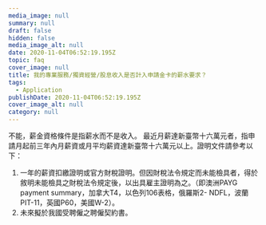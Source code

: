 ```yaml
---
media_image: null
summary: null
draft: false
hidden: false
media_image_alt: null
date: 2020-11-04T06:52:19.195Z
topic: faq
cover_image: null
title: 我的專業服務/獨資經營/股息收入是否計入申請金卡的薪水要求？
tags:
  - Application
publishDate: 2020-11-04T06:52:19.195Z
cover_image_alt: null
category: null
---
```

不能，薪金資格條件是指薪水而不是收入。
最近月薪達新臺幣十六萬元者，指申請月起前三年內月薪資或月平均薪資達新臺幣十六萬元以上。證明文件請參考以下：

1. 一年的薪資扣繳證明或官方財稅證明。但因財稅法令規定而未能檢具者，得於敘明未能檢具之財稅法令規定後，以出具雇主證明為之。（即澳洲PAYG payment summary，加拿大T4，以色列106表格，俄羅斯2- NDFL，波蘭PIT-11，英國P60，美國W-2）。
2. 未來擬於我國受聘僱之聘僱契約書。